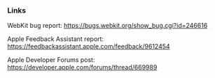 ### Links
WebKit bug report:
https://bugs.webkit.org/show_bug.cgi?id=246616

Apple Feedback Assistant report:
https://feedbackassistant.apple.com/feedback/9612454

Apple Developer Forums post:
https://developer.apple.com/forums/thread/669989
